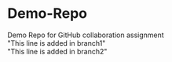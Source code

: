 # Demo-Repo
Demo Repo for GitHub collaboration assignment  
"This line is added in branch1"  
"This line is added in branch2"  
